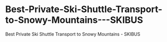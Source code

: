 # Best-Private-Ski-Shuttle-Transport-to-Snowy-Mountains---SKIBUS
Best Private Ski Shuttle Transport to Snowy Mountains - SKIBUS
